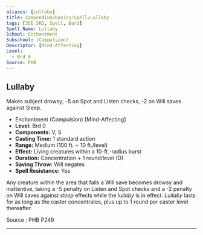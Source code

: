 ```yaml
---
aliases: [Lullaby]
title: Compendium/Basics/Spell/Lullaby
tags: [35E_SRD, Spell, Bard]
Spell Name: Lullaby
School: Enchantment
Subschool: (Compulsion)
Descriptor: [Mind-Affecting]
Level:
  - Brd 0
Source: PHB
---
```



## Lullaby

Makes subject drowsy; -5 on Spot and Listen checks, -2 on Will saves against Sleep.

*   Enchantment (Compulsion) [Mind-Affecting]
*   **Level:** Brd 0
*   **Components:** V, S
*   **Casting Time:** 1 standard action
*   **Range:** Medium (100 ft. + 10 ft./level)
*   **Effect:** Living creatures within a 10-ft.-radius burst
*   **Duration:** Concentration + 1 round/level (D)
*   **Saving Throw:** Will negates
*   **Spell Resistance:** Yes

<p>Any creature within the area that fails a Will save becomes drowsy and inattentive, taking a -5 penalty on Listen and Spot checks and a -2 penalty on Will saves against <i>sleep</i> effects while the <i>lullaby</i> is in effect. <i>Lullaby</i> lasts for as long as the caster concentrates, plus up to 1 round per caster level thereafter.</p><p> </p>

Source : PHB P249

---

